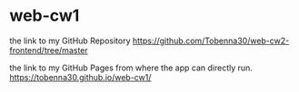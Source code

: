 # web-cw1

the link to my GitHub Repository
https://github.com/Tobenna30/web-cw2-frontend/tree/master


the link to my GitHub Pages from where the app can directly run.
https://tobenna30.github.io/web-cw1/
